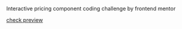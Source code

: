 Interactive pricing component coding challenge by frontend mentor 

[check preview](https://amalrajanj.github.io/Interactive-pricing-component/)